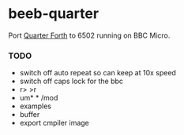 # beeb-quarter

Port [Quarter Forth](https://github.com/Nick-Chapman/quarter-forth)
to 6502 running on BBC Micro.

### TODO
- switch off auto repeat so can keep at 10x speed
- switch off caps lock for the bbc
- r> >r
- um* * /mod
- examples
- buffer
- export cmpiler image
